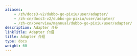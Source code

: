 ```yaml
---
aliases:
    - /zh/docs3-v2/dubbo-go-pixiu/user/adapter/
    - /zh-cn/docs3-v2/dubbo-go-pixiu/user/adapter/
    - /zh-cn/overview/mannual/dubbo-go-pixiu/user/adapter/
description: Adapter 介绍
linkTitle: Adapter 介绍
title: Adapter 介绍
type: docs
weight: 60
---
```

